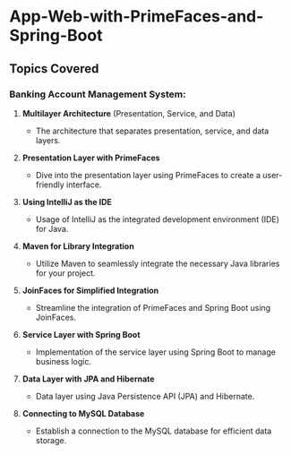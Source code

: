 # App-Web-with-PrimeFaces-and-Spring-Boot

## Topics Covered

### Banking Account Management System:

1. **Multilayer Architecture** (Presentation, Service, and Data)
   - The architecture that separates presentation, service, and data layers.

2. **Presentation Layer with PrimeFaces**
   - Dive into the presentation layer using PrimeFaces to create a user-friendly interface.

3. **Using IntelliJ as the IDE**
   - Usage of IntelliJ as the integrated development environment (IDE) for Java.

4. **Maven for Library Integration**
   - Utilize Maven to seamlessly integrate the necessary Java libraries for your project.

5. **JoinFaces for Simplified Integration**
   - Streamline the integration of PrimeFaces and Spring Boot using JoinFaces.

6. **Service Layer with Spring Boot**
   - Implementation of the service layer using Spring Boot to manage business logic.

7. **Data Layer with JPA and Hibernate**
   - Data layer using Java Persistence API (JPA) and Hibernate.

8. **Connecting to MySQL Database**
   - Establish a connection to the MySQL database for efficient data storage.
